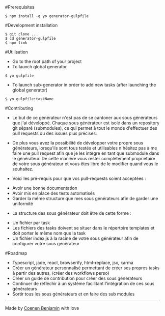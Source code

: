 #Prerequisites
```
$ npm install -g yo generator-gulpfile
```

#Development installation
```
$ git clone ...
$ cd generator-gulpfile
$ npm link
```

#Utilisation
+ Go to the root path of your project
+ To launch global generator
```
$ yo gulpfile
```
+ To launch sub-generator in order to add new tasks (after launching the global generator)
```
$ yo gulpfile:taskName
```

#Contributing

+ Le but de ce générateur n'est pas de se cantoner aux sous générateurs que j'ai développé. Chaque sous générateur est isolé dans un repository git séparé (submodules), ce qui permet à tout le monde d'effectuer des pull requests ou des issues plus précises.

+ De plus vous avez la possibilité de développer votre propre sous générateurs, lorsqu'ils sont tous testés et utilisables n'hésitez pas à me faire une pull request afin que je les intègre en tant que submodule dans le générateur. De cette manière vous rester complètement propriétaire de votre sous générateur et vous êtes libre de le modifier quand vous le souhaitez.

+ Voici les pré-requis pour que vos pull-requests soient acceptées : 
- Avoir une bonne documentation
- Avoir mis en place des tests automatisés
- Garder la même structure que mes sous générateurs afin de garder une uniformité

+ La structure des sous générateur doit être de cette forme :
- Un fichier par task
- Les fichiers des tasks doivent se situer dans le répertoire templates et doit porter le même nom que la task
- Un fichier index.js à la racine de votre sous générateur afin de configurer votre sous générateur



#Roadmap

+ Typescript, jade, react, browserify, html-replace, jsx, karma
+ Créer un générateur personnalisé permettant de créer ses propres tasks à partir des autres, (créer des workflows perso)
+ Créer un guide de contribution pour créer des sous générateurs
+ Continuer de réfléchir à un système facilitant l'intégration de ces sous générateurs
+ Sortir tous les sous générateurs et en faire des sub modules

-------------

Made by [Coenen Benjamin](https://twitter.com/BnJ25) with love

